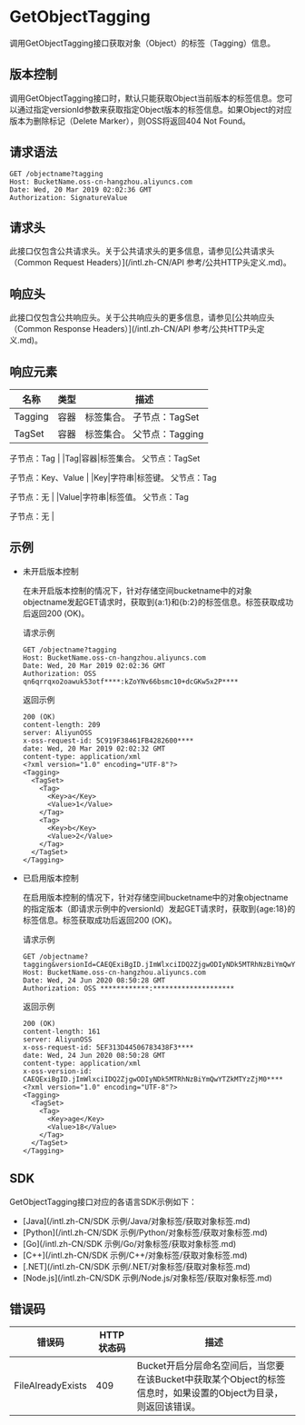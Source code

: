 # GetObjectTagging

调用GetObjectTagging接口获取对象（Object）的标签（Tagging）信息。

## 版本控制

调用GetObjectTagging接口时，默认只能获取Object当前版本的标签信息。您可以通过指定versionId参数来获取指定Object版本的标签信息。如果Object的对应版本为删除标记（Delete Marker），则OSS将返回404 Not Found。

## 请求语法

```
GET /objectname?tagging
Host: BucketName.oss-cn-hangzhou.aliyuncs.com
Date: Wed, 20 Mar 2019 02:02:36 GMT
Authorization: SignatureValue
```

## 请求头

此接口仅包含公共请求头。关于公共请求头的更多信息，请参见[公共请求头（Common Request Headers）](/intl.zh-CN/API 参考/公共HTTP头定义.md)。

## 响应头

此接口仅包含公共响应头。关于公共响应头的更多信息，请参见[公共响应头（Common Response Headers）](/intl.zh-CN/API 参考/公共HTTP头定义.md)。

## 响应元素

|名称|类型|描述|
|--|--|--|
|Tagging|容器|标签集合。 子节点：TagSet |
|TagSet|容器|标签集合。 父节点：Tagging

子节点：Tag |
|Tag|容器|标签集合。 父节点：TagSet

子节点：Key、Value |
|Key|字符串|标签键。 父节点：Tag

子节点：无 |
|Value|字符串|标签值。 父节点：Tag

子节点：无 |

## 示例

-   未开启版本控制

    在未开启版本控制的情况下，针对存储空间bucketname中的对象objectname发起GET请求时，获取到\{a:1\}和\{b:2\}的标签信息。标签获取成功后返回200 \(OK\)。

    请求示例

    ```
    GET /objectname?tagging
    Host: BucketName.oss-cn-hangzhou.aliyuncs.com
    Date: Wed, 20 Mar 2019 02:02:36 GMT
    Authorization: OSS qn6qrrqxo2oawuk53otf****:kZoYNv66bsmc10+dcGKw5x2P****
    ```

    返回示例

    ```
    200 (OK)
    content‐length: 209
    server: AliyunOSS
    x‐oss‐request‐id: 5C919F38461FB4282600****
    date: Wed, 20 Mar 2019 02:02:32 GMT
    content‐type: application/xml
    <?xml version="1.0" encoding="UTF‐8"?>
    <Tagging>
      <TagSet>
        <Tag>
          <Key>a</Key>
          <Value>1</Value>
        </Tag>
        <Tag>
          <Key>b</Key>
          <Value>2</Value>
        </Tag>
      </TagSet>
    </Tagging>
    ```

-   已启用版本控制

    在启用版本控制的情况下，针对存储空间bucketname中的对象objectname的指定版本（即请求示例中的versionId）发起GET请求时，获取到\{age:18\}的标签信息。标签获取成功后返回200 \(OK\)。

    请求示例

    ```
    GET /objectname?tagging&versionId=CAEQExiBgID.jImWlxciIDQ2ZjgwODIyNDk5MTRhNzBiYmQwYTZkMTYzZjM0****
    Host: BucketName.oss-cn-hangzhou.aliyuncs.com
    Date: Wed, 24 Jun 2020 08:50:28 GMT
    Authorization: OSS ************:********************
    ```

    返回示例

    ```
    200 (OK)
    content-length: 161
    server: AliyunOSS
    x-oss-request-id: 5EF313D44506783438F3****
    date: Wed, 24 Jun 2020 08:50:28 GMT
    content-type: application/xml
    x-oss-version-id: CAEQExiBgID.jImWlxciIDQ2ZjgwODIyNDk5MTRhNzBiYmQwYTZkMTYzZjM0****
    <?xml version="1.0" encoding="UTF-8"?>
    <Tagging>
      <TagSet>
        <Tag>
          <Key>age</Key>
          <Value>18</Value>
        </Tag>
      </TagSet>
    </Tagging>
    ```


## SDK

GetObjectTagging接口对应的各语言SDK示例如下：

-   [Java](/intl.zh-CN/SDK 示例/Java/对象标签/获取对象标签.md)
-   [Python](/intl.zh-CN/SDK 示例/Python/对象标签/获取对象标签.md)
-   [Go](/intl.zh-CN/SDK 示例/Go/对象标签/获取对象标签.md)
-   [C++](/intl.zh-CN/SDK 示例/C++/对象标签/获取对象标签.md)
-   [.NET](/intl.zh-CN/SDK 示例/.NET/对象标签/获取对象标签.md)
-   [Node.js](/intl.zh-CN/SDK 示例/Node.js/对象标签/获取对象标签.md)

## 错误码

|错误码|HTTP状态码|描述|
|---|-------|--|
|FileAlreadyExists|409|Bucket开启分层命名空间后，当您要在该Bucket中获取某个Object的标签信息时，如果设置的Object为目录，则返回该错误。|

